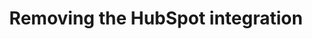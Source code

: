 ---
title: Removing the HubSpot integration
keywords: hubspot, integration, schema, etl hubspot, hubspot etl
permalink: /integrations/saas/hubspot/removing-hubspot-integration
summary: "Instructions on how to delete your {{ page.display_name }} integration in Stitch and uninstall Stitch in the HubSpot platform."
input: false

layout: general
toc: false
key: "dynamodb-projection-queries"
content-type: "guide"

name: "hubspot"
display_name: "HubSpot"

this-version: "2"

intro: |
  {% include misc/data-files.html %}

  To completely disconnect Stitch from your {{ page.display_name }} account, you need to delete the integration from Stitch, and uninstall the Stitch app from {{ page.display_name }}.
  
  Disconnecting {{ page.display_name }} from Stitch will stop the replication of {{ page.display_name }} data to your Stitch destination. There will be no impact to the {{ page.display_name }} data, as Stitch is a read-only integration with {{ page.display_name }}. All data that has already replicated to your Stitch destination will be maintained and under your control.


sections:
  - title: "Deleting your {{ page.display_name }} integration"
    anchor: "delete-hubspot-integration"
    content: |
      To delete your {{ page.display_name }} integration from your Stitch account:
      1. Log in to your Stitch account and open the **Integrations** tab.
      2. Click your HubSpot integration and click **Settings**.
      3. Scroll down to the bottom of the page and click **Delete**.
      4. Click **Delete** to confirm.

  - title: "Uninstalling Stitch in your {{ page.display_name }} account"
    anchor: "uninstall-stitch-in-hubspot"
    content: |
      To uninstall Stitch in your {{ page.display_name }} account:
      1. Log in to your {{ page.display_name }} account and click the **Marketplaces** account in the navigation bar.
      2. Under **Manage**, click **Connected apps**.
      3. Click the **Actions** drop-down menu in the **Stitch** app, and click **Uninstall**.
      4. In the dialog box that appears, enter `uninstall` in the text field and click **Uninstall** to confirm."
---